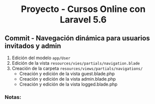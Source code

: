 
<!-- Title -->
<h1 align="center">Proyecto - Cursos Online con Laravel 5.6</h1>
<!-- End Title -->

<!-- Commit name -->
<h2>Commit - <strong>Navegación dinámica para usuarios invitados y admin</strong></h2>
<!-- End Commit name -->

<!-- Commit instructions -->
<ol>
  <li>Edición del modelo <code>app/User</code></li>
  <li>Edición de la vista <code>resources/vies/partials/navigation.blade</code></li>
  <li>
    Creación de la carpeta <code>resources/views/partials/navigations/</code>
    <ul>
      <li>Creación y edición de la vista guest.blade.php</li>
      <li>Creación y edición de la vista admin.blade.php</li>
      <li>Creación y edición de la vista logged.blade.php</li>
    </ul>
  </li>
</ol>
<!-- End Commit instructions -->

  <!-- Notes -->
  <h3>Notas:</h3>
  <ul>
    
  </ul>

  <em></em>
  <!-- End notes -->